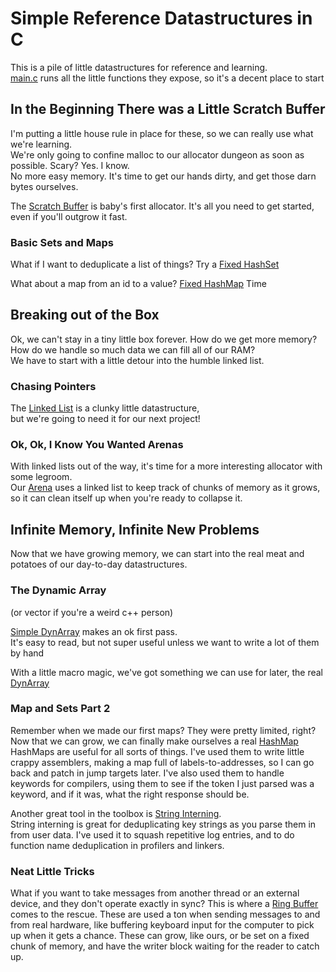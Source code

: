 # Simple Reference Datastructures in C

This is a pile of little datastructures for reference and learning.  
[main.c](main.c) runs all the little functions they expose, so it's a decent place to start

## In the Beginning There was a Little Scratch Buffer

I'm putting a little house rule in place for these, so we can really use what we're learning.  
We're only going to confine malloc to our allocator dungeon as soon as possible. Scary? Yes. I know.  
No more easy memory. It's time to get our hands dirty, and get those darn bytes ourselves.  

The [Scratch Buffer](allocators/scratch.h) is baby's first allocator. It's all you need to get started, even if you'll outgrow it fast.

### Basic Sets and Maps
What if I want to deduplicate a list of things?
Try a [Fixed HashSet](maps/fixed_set.h)

What about a map from an id to a value?
[Fixed HashMap](maps/fixed_map.h) Time


## Breaking out of the Box
Ok, we can't stay in a tiny little box forever. How do we get more memory?  
How do we handle so much data we can fill all of our RAM?  
We have to start with a little detour into the humble linked list.  

### Chasing Pointers
The [Linked List](lists/simple_linked_list.h) is a clunky little datastructure,  
but we're going to need it for our next project!

### Ok, Ok, I Know You Wanted Arenas
With linked lists out of the way, it's time for a more interesting allocator with some legroom.  
Our [Arena](allocators/arena.h) uses a linked list to keep track of chunks of memory as it grows,  
so it can clean itself up when you're ready to collapse it.


## Infinite Memory, Infinite New Problems
Now that we have growing memory, we can start into the real meat and potatoes of our day-to-day datastructures.

### The Dynamic Array
(or vector if you're a weird c++ person)

[Simple DynArray](lists/simple_dynarray.h) makes an ok first pass.  
It's easy to read, but not super useful unless we want to write a lot of them by hand

With a little macro magic, we've got something we can use for later, the real [DynArray](lists/dynarray.h)

### Map and Sets Part 2

Remember when we made our first maps? They were pretty limited, right?
Now that we can grow, we can finally make ourselves a real [HashMap](maps/growing_map.h)
HashMaps are useful for all sorts of things. I've used them to write little crappy assemblers,
making a map full of labels-to-addresses, so I can go back and patch in jump targets later.
I've also used them to handle keywords for compilers, using them to see if the token I just
parsed was a keyword, and if it was, what the right response should be.

Another great tool in the toolbox is [String Interning](maps/intern.h).  
String interning is great for deduplicating key strings as you parse them in from user data.
I've used it to squash repetitive log entries, and to do function name deduplication in profilers and linkers.

### Neat Little Tricks

What if you want to take messages from another thread or an external device, and they don't operate exactly in sync?
This is where a [Ring Buffer](lists/ring_buffer.h) comes to the rescue.
These are used a ton when sending messages to and from real hardware, like buffering keyboard input for the computer
to pick up when it gets a chance. These can grow, like ours, or be set on a fixed chunk of memory, and have the writer
block waiting for the reader to catch up.
